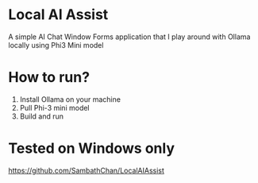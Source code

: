 # Local AI Assist

A simple AI Chat Window Forms application that I play around with Ollama locally using Phi3 Mini model

# How to run?

1. Install Ollama on your machine
2. Pull Phi-3 mini model
3. Build and run

# Tested on Windows only

https://github.com/SambathChan/LocalAIAssist
